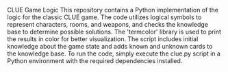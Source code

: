 CLUE Game Logic
This repository contains a Python implementation of the logic for the classic CLUE game.
The code utilizes logical symbols to represent characters, rooms, and weapons, and checks the knowledge base to determine possible solutions.
The 'termcolor' library is used to print the results in color for better visualization.
The script includes initial knowledge about the game state and adds known and unknown cards to the knowledge base.
To run the code, simply execute the clue.py script in a Python environment with the required dependencies installed.
